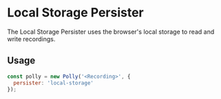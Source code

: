 # Local Storage Persister

The Local Storage Persister uses the browser's local storage
to read and write recordings.

## Usage

```js
const polly = new Polly('<Recording>', {
  persister: 'local-storage'
});
```
